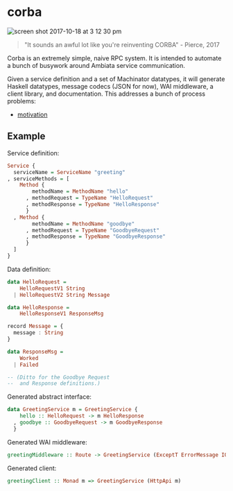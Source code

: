 # corba

![screen shot 2017-10-18 at 3 12 30 pm](https://user-images.githubusercontent.com/355756/31700782-5d2a75da-b417-11e7-8ed7-6dd412605367.png)

> "It sounds an awful lot like you're reinventing CORBA" - Pierce, 2017

Corba is an extremely simple, naive RPC system. It is intended to
automate a bunch of busywork around Ambiata service communication.

Given a service definition and a set of Machinator datatypes, it will
generate Haskell datatypes, message codecs (JSON for now), WAI
middleware, a client library, and documentation. This addresses a
bunch of process problems:

- [motivation](doc/motivation.md)


## Example

Service definition:

```haskell
Service {
  serviceName = ServiceName "greeting"
, serviceMethods = [
    Method {
        methodName = MethodName "hello"
      , methodRequest = TypeName "HelloRequest"
      , methodResponse = TypeName "HelloResponse"
      }
  , Method {
        methodName = MethodName "goodbye"
      , methodRequest = TypeName "GoodbyeRequest"
      , methodResponse = TypeName "GoodbyeResponse"
      }
  ]
}
```

Data definition:

```haskell
data HelloRequest =
    HelloRequestV1 String
  | HelloRequestV2 String Message

data HelloResponse =
    HelloResponseV1 ResponseMsg

record Message = {
  message : String
}

data ResponseMsg =
    Worked
  | Failed

-- (Ditto for the Goodbye Request
--  and Response definitions.)
```

Generated abstract interface:

```haskell
data GreetingService m = GreetingService {
    hello :: HelloRequest -> m HelloResponse
  , goodbye :: GoodbyeRequest -> m GoodbyeResponse
  }
```

Generated WAI middleware:

```haskell
greetingMiddleware :: Route -> GreetingService (ExceptT ErrorMessage IO) -> (Wai.Application -> Wai.Application)
```

Generated client:

```haskell
greetingClient :: Monad m => GreetingService (HttpApi m)
```
